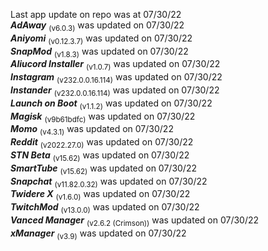 Last app update on repo was at 07/30/22   
***AdAway*** <sub>(v6.0.3)</sub> was updated on 07/30/22   
***Aniyomi*** <sub>(v0.12.3.7)</sub> was updated on 07/30/22   
***SnapMod*** <sub>(v1.8.3)</sub> was updated on 07/30/22   
***Aliucord Installer*** <sub>(v1.0.7)</sub> was updated on 07/30/22   
***Instagram*** <sub>(v232.0.0.16.114)</sub> was updated on 07/30/22   
***Instander*** <sub>(v232.0.0.16.114)</sub> was updated on 07/30/22   
***Launch on Boot*** <sub>(v1.1.2)</sub> was updated on 07/30/22   
***Magisk*** <sub>(v9b61bdfc)</sub> was updated on 07/30/22   
***Momo*** <sub>(v4.3.1)</sub> was updated on 07/30/22   
***Reddit*** <sub>(v2022.27.0)</sub> was updated on 07/30/22   
***STN Beta*** <sub>(v15.62)</sub> was updated on 07/30/22   
***SmartTube*** <sub>(v15.62)</sub> was updated on 07/30/22   
***Snapchat*** <sub>(v11.82.0.32)</sub> was updated on 07/30/22   
***Twidere X*** <sub>(v1.6.0)</sub> was updated on 07/30/22   
***TwitchMod*** <sub>(v13.0.0)</sub> was updated on 07/30/22   
***Vanced Manager*** <sub>(v2.6.2 (Crimson))</sub> was updated on 07/30/22   
***xManager*** <sub>(v3.9)</sub> was updated on 07/30/22   
